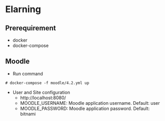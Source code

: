 # Elarning

## Prerequirement
- docker
- docker-compose

## Moodle
- Run command
```
# docker-compose -f moodle/4.2.yml up
```
- User and Site configuration
  - http://localhost:8080/
  - MOODLE_USERNAME: Moodle application username. Default: user
  - MOODLE_PASSWORD: Moodle application password. Default: bitnami